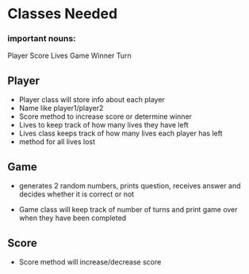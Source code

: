 # Classes Needed
### important nouns:
Player
Score
Lives
Game
Winner
Turn

## Player
- Player class will store info about each player
- Name like player1/player2
- Score method to increase score or determine winner
- Lives to keep track of how many lives they have left
- Lives class keeps track of how many lives each player has left
- method for all lives lost

## Game
- generates 2 random numbers, prints question, receives answer and decides whether it is correct or not

- Game class will keep track of number of turns and print game over when they have been completed

## Score
- Score method will increase/decrease score